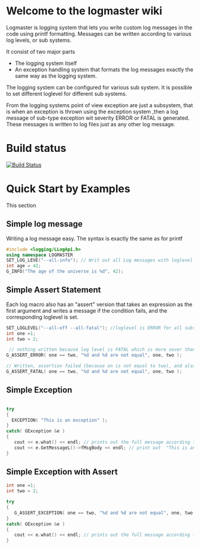# Welcome to the logmaster wiki
Logmaster is logging system that lets you write custom log messages in the code using printf formatting.
Messages can be written according to various log levels, or sub systems.

It consist of two major parts
* The logging system itself
* An exception handling system that formats the log messages exactly the same way as the logging system.

The logging system can be configured for various sub system. It is possible to set different loglevel for different sub systems.

From the logging systems point of view exception are just a subsystem, that is when an exception is thrown using the exception system ,then a log message of sub-type exception wit severity ERROR or FATAL is generated. These messages is written to log files just as any other log message.

# Build status
[![Build Status](http://3.139.180.7:8080/buildStatus/icon?job=logmaster)](http://3.139.180.7:8080/job/logmaster/)

# Quick Start by Examples
This section
## Simple log message
Writing a log message easy. The syntax is exactly the same as for printf
```c++
#include <logging/LLogApi.h>
using namespace LOGMASTER
SET_LOG_LEVE("--all-info"); // Writ out all Log messages with loglevel INFO and above
int age = 42;
G_INFO("The age of the universe is %d", 42);

```

## Simple Assert Statement
Each log macro also has an "assert" version that takes an expression as the first argument
and writes a message if the condition fails, and the corresponding loglevel is set.
```c++
SET_LOGLEVEL("--all-off --all-fatal"); //loglevel is ERROR for all subsystems
int one =1;
int two = 2;

 // nothing written because log level is FATAL which is more sever than the log message which is just ERROR
G_ASSERT_ERROR( one == two, "%d and %d are not equal", one, two );

// Written, assertion failed (because on is not equal to two), and also the log level is set  to FATAL
G_ASSERT_FATAL( one == two, "%d and %d are not equal", one, two ); 
```

## Simple Exception
```c++

try
{
  EXCEPTION( "This is an exception" ); 
}
catch( GException &e )
{
   cout << e.what() << endl; // prints out the full message according to the format settings << endl;
   cout << e.GetMessageL()->fMsgBody << endl; // print out  "This is an exception" 
}

```


## Simple Exception with Assert
```c++
int one =1;
int two = 2;

try
{
   G_ASSERT_EXCEPTION( one == two, "%d and %d are not equal", one, two ); 
}
catch( GException &e )
{
   cout << e.what() << endl; // prints out the full message according to the format settings
}


```



